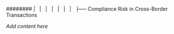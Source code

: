 ######## |   |   |   |   |   |   |   ├── Compliance Risk in Cross-Border Transactions

*Add content here*